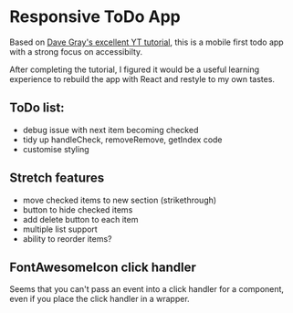 # Responsive ToDo App

Based on [Dave Gray's excellent YT tutorial](https://youtu.be/y51Cv4wnsPw), this is a mobile first todo app with a strong focus on accessibilty.

After completing the tutorial, I figured it would be a useful learning experience to rebuild the app with React and restyle to my own tastes.

## ToDo list:

- debug issue with next item becoming checked
- tidy up handleCheck, removeRemove, getIndex code
- customise styling

## Stretch features

- move checked items to new section (strikethrough)
- button to hide checked items
- add delete button to each item
- multiple list support
- ability to reorder items?

## FontAwesomeIcon click handler

Seems that you can't pass an event into a click handler for a <FontAwesomeIcon /> component, even if you place the click handler in a wrapper.
